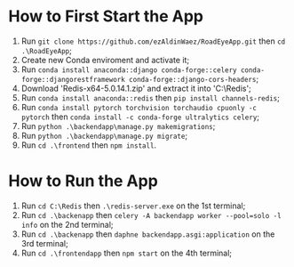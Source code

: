 # How to First Start the App

1. Run `git clone https://github.com/ezAldinWaez/RoadEyeApp.git` then `cd .\RoadEyeApp`;
2. Create new Conda enviroment and activate it;
3. Run `conda install anaconda::django conda-forge::celery conda-forge::djangorestframework conda-forge::django-cors-headers`;
4. Download 'Redis-x64-5.0.14.1.zip' and extract it into 'C:\Redis';
5. Run `conda install anaconda::redis` then `pip install channels-redis`;
6. Run `conda install pytorch torchvision torchaudio cpuonly -c pytorch` then `conda install -c conda-forge ultralytics celery`;
7. Run `python .\backendapp\manage.py makemigrations`;
8. Run `python .\backendapp\manage.py migrate`;
9. Run `cd .\frontend` then `npm install`.

# How to Run the App

1. Run `cd C:\Redis` then `.\redis-server.exe` on the 1st terminal;
2. Run `cd .\backenapp` then `celery -A backendapp worker --pool=solo -l info` on the 2nd terminal;
3. Run `cd .\backenapp` then `daphne backendapp.asgi:application` on the 3rd terminal;
4. Run `cd .\frontendapp` then `npm start` on the 4th terminal;
